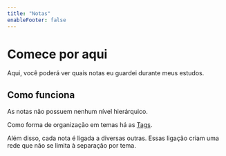 ```yaml
---
title: "Notas"
enableFooter: false
---
```

# Comece por aqui

Aqui, você poderá ver quais notas eu guardei durante meus estudos.

## Como funciona

As notas não possuem nenhum nível hierárquico.

Como forma de organização em temas há as [Tags](https://cristianomggrandi.github.io/quartz/tags/).

Além disso, cada nota é ligada a diversas outras. Essas ligação criam uma rede que não se limita à separação por tema.

<!-- Em caso de dúvida, mande um e-mail para cristianomggrandi@gmail.com. -->